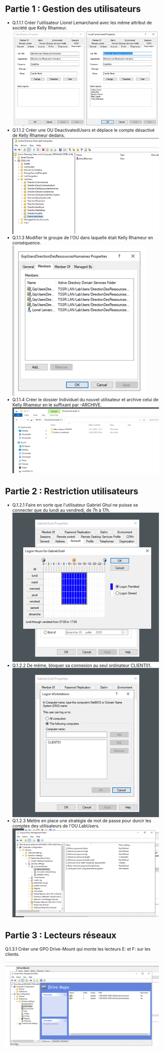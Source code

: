 # Partie 1 : Gestion des utilisateurs

- Q.1.1.1 Créer l'utilisateur Lionel Lemarchand avec les même attribut de société que Kelly Rhameur.
![Q.1.1.1.png](/Ressource/Q1.1.1.png)
- Q.1.1.2 Créer une OU DeactivatedUsers et déplace le compte désactivé de Kelly Rhameur dedans.
![Q.1.1.2.png](/Ressource/Q1.1.2.png)
- Q.1.1.3 Modifier le groupe de l'OU dans laquelle était Kelly Rhameur en conséquence.
![Q1.1.3.png](/Ressource/Q1.1.3.png)
- Q.1.1.4 Créer le dossier Individuel du nouvel utilisateur et archive celui de Kelly Rhameur en le suffixant par -ARCHIVE.
![Q1.1.4.png](/Ressource/Q1.1.4.png)

# Partie 2 : Restriction utilisateurs

- Q.1.2.1 Faire en sorte que l'utilisateur Gabriel Ghul ne puisse se connecter que du lundi au vendredi, de 7h à 17h.
![Q1.2.1.png](/Ressource/Q1.2.1.png)
- Q.1.2.2 De même, bloquer sa connexion au seul ordinateur CLIENT01.
![Q1.2.2.png](/Ressource/Q1.2.2.png)
- Q.1.2.3 Mettre en place une stratégie de mot de passe pour durcir les comptes des utilisateurs de l'OU LabUsers.
![Q1.2.3.png](/Ressource/Q1.2.3.png)

# Partie 3 : Lecteurs réseaux

Q.1.3.1 Créer une GPO Drive-Mount qui monte les lecteurs E: et F: sur les clients.

![Q1.3.1.png](/Ressource/Q1.3.1.png)
